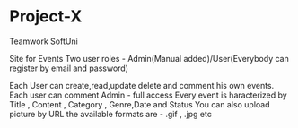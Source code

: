 # Project-X
Teamwork SoftUni

Site for Events 
Two user roles - Admin(Manual added)/User(Everybody can register by email and password)

Each User can create,read,update delete and comment his own events.
Each user can comment 
Admin - full access
Every event is haracterized by Title , Content , Category , Genre,Date and Status
You can also upload picture by URL the available formats are - .gif , .jpg etc
